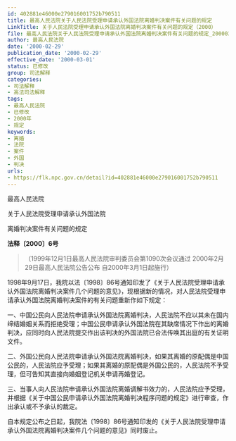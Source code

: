 ```yaml
---
id: 402881e46000e279016001752b790511
title: 最高人民法院关于人民法院受理申请承认外国法院离婚判决案件有关问题的规定
LinkTitle: 关于人民法院受理申请承认外国法院离婚判决案件有关问题的规定（2000）
file: 最高人民法院关于人民法院受理申请承认外国法院离婚判决案件有关问题的规定_20000229_402881e46000e279016001752b790511.docx
author: 最高人民法院
date: '2000-02-29'
publication_date: '2000-02-29'
effective_date: '2000-03-01'
status: 已修改
group: 司法解释
categories:
- 司法解释
- 高法司法解释
tags:
- 最高人民法院
- 已修改
- 2000年
- 规定
keywords:
- 离婚
- 法院
- 案件
- 外国
- 判决
urls:
- https://flk.npc.gov.cn/detail?id=402881e46000e279016001752b790511
---
```


最高人民法院

关于人民法院受理申请承认外国法院

离婚判决案件有关问题的规定

**法释〔2000〕6号**

> （1999年12月1日最高人民法院审判委员会第1090次会议通过 2000年2月29日最高人民法院公告公布 自2000年3月1日起施行）

1998年9月17日，我院以法〔1998〕86号通知印发了《关于人民法院受理申请承认外国法院离婚判决案件几个问题的意见》，现根据新的情况，对人民法院受理申请承认外国法院离婚判决案件的有关问题重新作如下规定：

一、中国公民向人民法院申请承认外国法院离婚判决，人民法院不应以其未在国内缔结婚姻关系而拒绝受理；中国公民申请承认外国法院在其缺席情况下作出的离婚判决，应同时向人民法院提交作出该判决的外国法院已合法传唤其出庭的有关证明文件。

二、外国公民向人民法院申请承认外国法院离婚判决，如果其离婚的原配偶是中国公民的，人民法院应予受理；如果其离婚的原配偶是外国公民的，人民法院不予受理，但可告知其直接向婚姻登记机关申请再婚登记。

三、当事人向人民法院申请承认外国法院离婚调解书效力的，人民法院应予受理，并根据《关于中国公民申请承认外国法院离婚判决程序问题的规定》进行审查，作出承认或不予承认的裁定。

自本规定公布之日起，我院法〔1998〕86号通知印发的《关于人民法院受理申请承认外国法院离婚判决案件几个问题的意见》同时废止。
